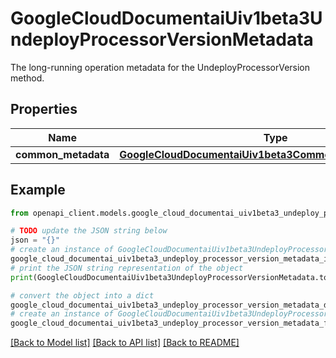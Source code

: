 # GoogleCloudDocumentaiUiv1beta3UndeployProcessorVersionMetadata

The long-running operation metadata for the UndeployProcessorVersion method.

## Properties

Name | Type | Description | Notes
------------ | ------------- | ------------- | -------------
**common_metadata** | [**GoogleCloudDocumentaiUiv1beta3CommonOperationMetadata**](GoogleCloudDocumentaiUiv1beta3CommonOperationMetadata.md) |  | [optional] 

## Example

```python
from openapi_client.models.google_cloud_documentai_uiv1beta3_undeploy_processor_version_metadata import GoogleCloudDocumentaiUiv1beta3UndeployProcessorVersionMetadata

# TODO update the JSON string below
json = "{}"
# create an instance of GoogleCloudDocumentaiUiv1beta3UndeployProcessorVersionMetadata from a JSON string
google_cloud_documentai_uiv1beta3_undeploy_processor_version_metadata_instance = GoogleCloudDocumentaiUiv1beta3UndeployProcessorVersionMetadata.from_json(json)
# print the JSON string representation of the object
print(GoogleCloudDocumentaiUiv1beta3UndeployProcessorVersionMetadata.to_json())

# convert the object into a dict
google_cloud_documentai_uiv1beta3_undeploy_processor_version_metadata_dict = google_cloud_documentai_uiv1beta3_undeploy_processor_version_metadata_instance.to_dict()
# create an instance of GoogleCloudDocumentaiUiv1beta3UndeployProcessorVersionMetadata from a dict
google_cloud_documentai_uiv1beta3_undeploy_processor_version_metadata_from_dict = GoogleCloudDocumentaiUiv1beta3UndeployProcessorVersionMetadata.from_dict(google_cloud_documentai_uiv1beta3_undeploy_processor_version_metadata_dict)
```
[[Back to Model list]](../README.md#documentation-for-models) [[Back to API list]](../README.md#documentation-for-api-endpoints) [[Back to README]](../README.md)


